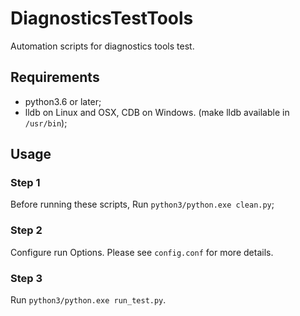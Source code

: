 # DiagnosticsTestTools
Automation scripts for diagnostics tools test.

## Requirements
* python3.6 or later;
* lldb on Linux and OSX, CDB on Windows. (make lldb available in `/usr/bin`);

## Usage
### Step 1
Before running these scripts, Run `python3/python.exe clean.py`;
### Step 2
Configure run Options. Please see `config.conf` for more details.
### Step 3
Run `python3/python.exe run_test.py`.